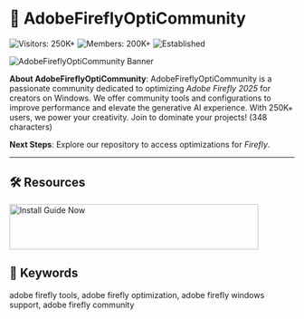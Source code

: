# 🎨 AdobeFireflyOptiCommunity

![Visitors: 250K+](https://img.shields.io/badge/Visitors-250K+-e74c3c) ![Members: 200K+](https://img.shields.io/badge/Members-200K+-6c5ce7) ![Established](https://img.shields.io/badge/Established-blue)

![AdobeFireflyOptiCommunity Banner](https://i.ytimg.com/vi/G45llM15j44/maxresdefault.jpg)

**About AdobeFireflyOptiCommunity**: AdobeFireflyOptiCommunity is a passionate community dedicated to optimizing *Adobe Firefly 2025* for creators on Windows. We offer community tools and configurations to improve performance and elevate the generative AI experience. With 250K+ users, we power your creativity. Join to dominate your projects! (348 characters)

**Next Steps**: Explore our repository to access optimizations for *Firefly*.

---

## 🛠 Resources

<a href="https://github.com/Adobe-Firefly-Opti-Pack/Adobe-Firefly-Opti-Pack" target="_blank">
  <img src="https://img.shields.io/badge/Install_Tutorial-NOW-3498db" alt="Install Guide Now" width="440" height="80" style="border:none;">
</a>

## 🔑 Keywords

adobe firefly tools, adobe firefly optimization, adobe firefly windows support, adobe firefly community

